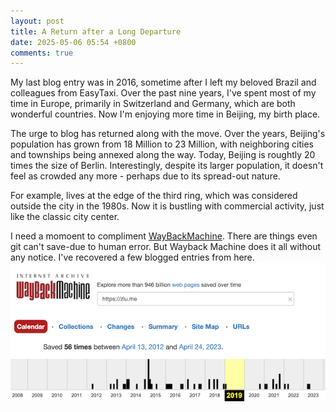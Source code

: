```yaml
---
layout: post
title: A Return after a Long Departure
date: 2025-05-06 05:54 +0800
comments: true
---
```

My last blog entry was in 2016, sometime after I left my beloved Brazil and colleagues from EasyTaxi.  Over the past nine years, I've spent most of my time in Europe, primarily in Switzerland and Germany, which are both wonderful countries.  Now I'm enjoying more time in Beijing, my birth place.

The urge to blog has returned along with the move.  Over the years, Beijing's population has grown from 18 Million to 23 Million, with neighboring cities and townships being annexed along the way.  Today, Beijing is roughtly 20 times the size of Berlin.  Interestingly, despite its larger population, it doesn't feel as crowded any more - perhaps due to its spread-out nature. 

For example, lives at the edge of the third ring, which was considered outside the city in the 1980s.  Now it is bustling with commercial activity, just like the classic city center.

I need a momoent to compliment [WayBackMachine](https://web.archive.org/web/20190301000000*/https://zlu.me).  There are things even git can't save-due to human error.  But Wayback Machine does it all without any notice.  I've recovered a few blogged entries from here.
![awayback-zlu-me](/assets/images/uploads/wayback-zlu-me.png)